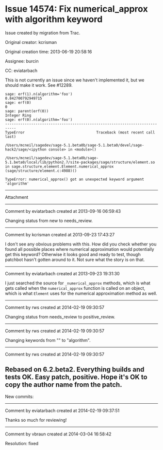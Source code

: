 # Issue 14574: Fix numerical_approx with algorithm keyword

Issue created by migration from Trac.

Original creator: kcrisman

Original creation time: 2013-06-19 20:58:16

Assignee: burcin

CC:  eviatarbach

This is not currently an issue since we haven't implemented it, but we should make it work.  See #12289.

```
sage: erf(1).n(algorithm='foo')
0.842700792949715
sage: erf(0)
0
sage: parent(erf(0))
Integer Ring
sage: erf(0).n(algorithm='foo')
---------------------------------------------------------------------------
TypeError                                 Traceback (most recent call last)

/Users/mcneil/sagedev/sage-5.1.beta0b/sage-5.1.beta0/devel/sage-hack2/sage/<ipython console> in <module>()

/Users/mcneil/sagedev/sage-5.1.beta0b/sage-5.1.beta0/local/lib/python2.7/site-packages/sage/structure/element.so in sage.structure.element.Element.numerical_approx (sage/structure/element.c:4988)()

TypeError: numerical_approx() got an unexpected keyword argument 'algorithm'
```



---

Attachment


---

Comment by eviatarbach created at 2013-09-16 06:59:43

Changing status from new to needs_review.


---

Comment by kcrisman created at 2013-09-23 17:43:27

I don't see any obvious problems with this.  How did you check whether you found all possible places where numerical approximation would potentially get this keyword?  Otherwise it looks good and ready to test, though patchbot hasn't gotten around to it.  Not sure what the story is on that.


---

Comment by eviatarbach created at 2013-09-23 19:31:30

I just searched the source for `_numerical_approx` methods, which is what gets called when the `numerical_approx` function is called on an object, which is what `Element` uses for the numerical approximation method as well.


---

Comment by rws created at 2014-02-19 09:30:57

Changing status from needs_review to positive_review.


---

Comment by rws created at 2014-02-19 09:30:57

Changing keywords from "" to "algorithm".


---

Comment by rws created at 2014-02-19 09:30:57

Rebased on 6.2.beta2. Everything builds and tests OK. Easy patch, positive. Hope it's OK to copy the author name from the patch.
----
New commits:


---

Comment by eviatarbach created at 2014-02-19 09:37:51

Thanks so much for reviewing!


---

Comment by vbraun created at 2014-03-04 16:58:42

Resolution: fixed
